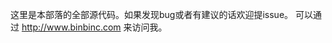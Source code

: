 ﻿这里是本部落的全部源代码。如果发现bug或者有建议的话欢迎提issue。
可以通过 <a href="http://www.binbinc.com">http://www.binbinc.com</a> 来访问我。
